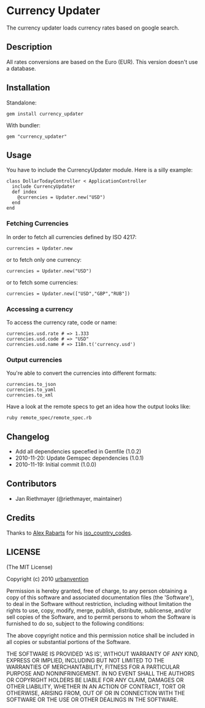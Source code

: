 # Currency Updater

The currency updater loads currency rates based on google search.

## Description

All rates conversions are based on the Euro (EUR).
This version doesn't use a database.

## Installation

Standalone:

    gem install currency_updater

With bundler:

    gem "currency_updater"
    
## Usage

You have to include the CurrencyUpdater module. Here is a silly example:

    class DollarTodayController < ApplicationController
      include CurrencyUpdater
      def index
        @currencies = Updater.new("USD")
      end
    end

### Fetching Currencies

In order to fetch all currencies defined by ISO 4217:

    currencies = Updater.new

or to fetch only one currency:

    currencies = Updater.new("USD")
    
or to fetch some currencies:

    currencies = Updater.new(["USD","GBP","RUB"])
    
### Accessing a currency

To access the currency rate, code or name:

    currencies.usd.rate # => 1.333
    currencies.usd.code # => "USD"
    currencies.usd.name # => I18n.t('currency.usd')
    
### Output currencies

You're able to convert the currencies into different formats:

    currencies.to_json
    currencies.to_yaml
    currencies.to_xml

Have a look at the remote specs to get an idea how the output looks like:

    ruby remote_spec/remote_spec.rb

## Changelog

* Add all dependencies specefied in Gemfile (1.0.2)
* 2010-11-20: Update Gemspec dependencies (1.0.1)
* 2010-11-19: Initial commit (1.0.0)

## Contributors

* Jan Riethmayer (@riethmayer, maintainer)

## Credits

Thanks to [Alex Rabarts](http://statelesssystems.com) for his [iso_country_codes](https://github.com/alexrabarts/iso_country_codes).

## LICENSE

(The MIT License)

Copyright (c) 2010 [urbanvention](http://urbanvention.com)

Permission is hereby granted, free of charge, to any person obtaining
a copy of this software and associated documentation files (the
'Software'), to deal in the Software without restriction, including
without limitation the rights to use, copy, modify, merge, publish,
distribute, sublicense, and/or sell copies of the Software, and to
permit persons to whom the Software is furnished to do so, subject to
the following conditions:

The above copyright notice and this permission notice shall be
included in all copies or substantial portions of the Software.

THE SOFTWARE IS PROVIDED 'AS IS', WITHOUT WARRANTY OF ANY KIND,
EXPRESS OR IMPLIED, INCLUDING BUT NOT LIMITED TO THE WARRANTIES OF
MERCHANTABILITY, FITNESS FOR A PARTICULAR PURPOSE AND NONINFRINGEMENT.
IN NO EVENT SHALL THE AUTHORS OR COPYRIGHT HOLDERS BE LIABLE FOR ANY
CLAIM, DAMAGES OR OTHER LIABILITY, WHETHER IN AN ACTION OF CONTRACT,
TORT OR OTHERWISE, ARISING FROM, OUT OF OR IN CONNECTION WITH THE
SOFTWARE OR THE USE OR OTHER DEALINGS IN THE SOFTWARE.
